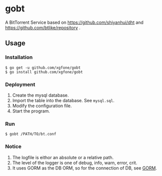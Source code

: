 # gobt
A BitTorrent Service based on https://github.com/shiyanhui/dht and https://github.com/btlike/repository .

## Usage
### Installation
```
$ go get -u github.com/xgfone/gobt
$ go install github.com/xgfone/gobt
```

### Deployment
1. Create the mysql database.
2. Import the table into the database. See `mysql.sql`.
3. Modify the configuration file.
4. Start the program.

### Run
```
$ gobt /PATH/TO/bt.conf
```

### Notice
1. The logfile is eithor an absolute or a relative path.
2. The level of the logger is one of debug, info, warn, error, crit.
3. It uses GORM as the DB ORM, so for the connection of DB, see [GORM](https://github.com/jinzhu/gorm).
